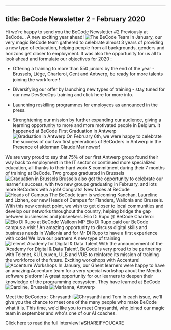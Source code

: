 <p align="center">

---
title: BeCode Newsletter 2 - February 2020
---
</p>

Hi we're happy to send you the
BeCode Newsletter #2
Previously at BeCode...
A new exciting year ahead!
![The BeCode Team](https://github.com/becodeorg/newsletter/blob/master/source/images/IMG_20200131_170438.jpg "The BeCode Team")
In January, our very magic BeCode team gathered to celebrate almost 3 years of providing a new type of education, helping people from all backgrounds, genders and horizons get closer to employment. It was also the opportunity for us all to look ahead and formulate our objectives for 2020 : 
 
- Offering a training to more than 550 juniors by the end of the year - Brussels, Liège, Charleroi, Gent and Antwerp, be ready for more talents joining the workforce !

- Diversifying our offer by launching new types of training - stay tuned for our new DevSecOps training and click here for more info.

- Launching reskilling programmes for employees as announced in the press.

- Strenghtening our mission by further expanding our audience, giving a learning opportunity to more and more motivated people in Belgium. 
It happened at BeCode
First Graduation in Antwerp
![Graduation in Antwerp](https://github.com/becodeorg/newsletter/blob/master/source/images/Graduation%20in%20Antwerp.jpg "Graduation in Antwerp")
On February 6th, we were happy to celebrate the success of our two first generations of BeCoders in Antwerp in the Presence of alderman Claude Marinower! 

We are very proud to say that 75% of our first Antwerp group found their way back to employment in the IT sector or continued more specialized education, all thanks to their hard work & commitment during their 7 months of training at BeCode. 
Two groups graduated in Brussels
![Graduation in Brussels](https://github.com/becodeorg/newsletter/blob/master/source/images/Graduation%20in%20Brussels.JPG "Graduation in Brussels")
Brussels also got the opportunity to celebrate our learner's success, with two new groups graduating in February, and lots more BeCoders with a job!
Congrats!
New faces at BeCode
![Heads of Campus](https://github.com/becodeorg/newsletter/blob/master/source/images/WhatsApp%20Image%202020-02-10%20at%2018.06.55.jpeg "Heads of Campus")
The BeCode team is welcoming Kanchan, Laureline and Lizhen, our new Heads of Campus for Flanders, Wallonia and Brussels. With this new contact point, we wish to get closer to local communities and develop our networks throughout the country, helping bridge the gap between businesses and jobseekers. 
Elio Di Rupo @ BeCode Charleroi
![Elio Di Rupo at BeCode](https://github.com/becodeorg/newsletter/blob/master/source/images/Visite%20Elio%20Di%20Rupo.jpg "Elio Di Rupo at BeCode")
Walloon MP Elio Di Rupo paid our BeCode campus a visit ! An amazing opportunity to discuss digital skills and business needs in Wallonia and for Mr Di Rupo to have a first experience with code!
We love our partners
A new type of training
![Telenet Academy for Digital & Data Talent](https://github.com/becodeorg/newsletter/blob/master/source/images/Telenet%20PC.jpg "Telenet Academy for Digital & Data Talent")
With the announcement of the 'Academy for Digital & Data Talent', BeCode is very proud to be partnering with Telenet, KU Leuven, ULB and VUB to reinforce its mission of training the workforce of the future. 
Exciting workshops with Accenture!
![Accenture Workshops](https://github.com/becodeorg/newsletter/blob/master/source/images/0%20(4).jpg "Accenture Workshops")
In January, our Ghent learners were happy to have an amazing Accenture team for a very special workshop about the Mendix software platform! A great opportunity for our learners to deepen their knowledge of the programming ecosystem.
They have learned at BeCode
![Caroline, Brussels](https://github.com/becodeorg/newsletter/blob/master/source/images/5.png "Caroline, Brussels")
![Marianna, Antwerp](https://github.com/becodeorg/newsletter/blob/master/source/images/9.png "Marianna, Antwerp")


Meet the BeCoders : Chrysanthi
![Chrysanthi and Tom](https://github.com/becodeorg/newsletter/blob/master/source/images/IMG_20200103_143306.jpg "Chrysanthi and Tom")
In each issue, we'll give you the chance to meet one of the many people who make BeCode what it is. 
This time, we'd like you to meet Chrysanthi, who joined our magic team in september and who's one of our AI coaches. 

Click here to read the full interview!
#SHAREIFYOUCARE



